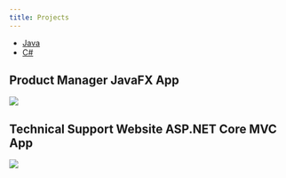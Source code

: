 ```yaml
---
title: Projects
---
```


* [Java](#product-manager-javafx-app)
* [C#](#technical-support-website-aspnet-core-mvc-app)

## Product Manager JavaFX App

![](https://placehold.co/600x400)

## Technical Support Website ASP.NET Core MVC App

![](https://placehold.co/600x400)
